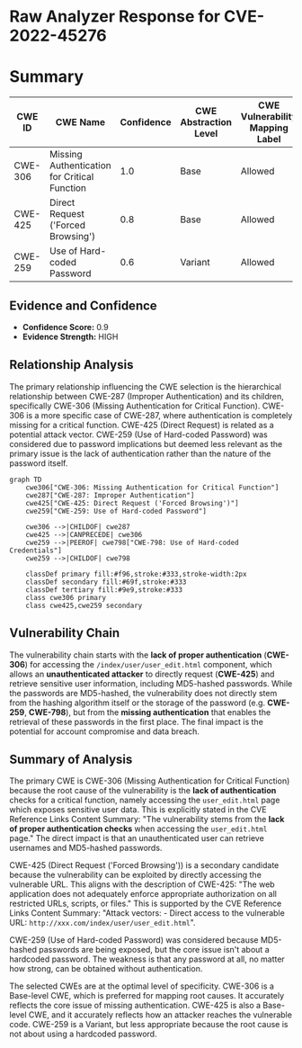 # Raw Analyzer Response for CVE-2022-45276

# Summary
| CWE ID | CWE Name | Confidence | CWE Abstraction Level | CWE Vulnerability Mapping Label | CWE-Vulnerability Mapping Notes |
|---|---|---|---|---|---|
| CWE-306 | Missing Authentication for Critical Function | 1.0 | Base | Allowed | Primary CWE |
| CWE-425 | Direct Request ('Forced Browsing') | 0.8 | Base | Allowed | Secondary Candidate |
| CWE-259 | Use of Hard-coded Password | 0.6 | Variant | Allowed | Secondary Candidate |

## Evidence and Confidence

*   **Confidence Score:** 0.9
*   **Evidence Strength:** HIGH

## Relationship Analysis
The primary relationship influencing the CWE selection is the hierarchical relationship between CWE-287 (Improper Authentication) and its children, specifically CWE-306 (Missing Authentication for Critical Function). CWE-306 is a more specific case of CWE-287, where authentication is completely missing for a critical function. CWE-425 (Direct Request) is related as a potential attack vector. CWE-259 (Use of Hard-coded Password) was considered due to password implications but deemed less relevant as the primary issue is the lack of authentication rather than the nature of the password itself.

```mermaid
graph TD
    cwe306["CWE-306: Missing Authentication for Critical Function"]
    cwe287["CWE-287: Improper Authentication"]
    cwe425["CWE-425: Direct Request ('Forced Browsing')"]
    cwe259["CWE-259: Use of Hard-coded Password"]
    
    cwe306 -->|CHILDOF| cwe287
    cwe425 -->|CANPRECEDE| cwe306
    cwe259 -->|PEEROF| cwe798["CWE-798: Use of Hard-coded Credentials"]
    cwe259 -->|CHILDOF| cwe798
    
    classDef primary fill:#f96,stroke:#333,stroke-width:2px
    classDef secondary fill:#69f,stroke:#333
    classDef tertiary fill:#9e9,stroke:#333
    class cwe306 primary
    class cwe425,cwe259 secondary
```

## Vulnerability Chain
The vulnerability chain starts with the **lack of proper authentication** (**CWE-306**) for accessing the `/index/user/user_edit.html` component, which allows an **unauthenticated attacker** to directly request (**CWE-425**) and retrieve sensitive user information, including MD5-hashed passwords. While the passwords are MD5-hashed, the vulnerability does not directly stem from the hashing algorithm itself or the storage of the password (e.g. **CWE-259**, **CWE-798**), but from the **missing authentication** that enables the retrieval of these passwords in the first place. The final impact is the potential for account compromise and data breach.

## Summary of Analysis
The primary CWE is CWE-306 (Missing Authentication for Critical Function) because the root cause of the vulnerability is the **lack of authentication** checks for a critical function, namely accessing the `user_edit.html` page which exposes sensitive user data. This is explicitly stated in the CVE Reference Links Content Summary: "The vulnerability stems from the **lack of proper authentication checks** when accessing the `user_edit.html` page." The direct impact is that an unauthenticated user can retrieve usernames and MD5-hashed passwords.

CWE-425 (Direct Request ('Forced Browsing')) is a secondary candidate because the vulnerability can be exploited by directly accessing the vulnerable URL. This aligns with the description of CWE-425: "The web application does not adequately enforce appropriate authorization on all restricted URLs, scripts, or files." This is supported by the CVE Reference Links Content Summary: "Attack vectors: - Direct access to the vulnerable URL: `http://xxx.com/index/user/user_edit.html`".

CWE-259 (Use of Hard-coded Password) was considered because MD5-hashed passwords are being exposed, but the core issue isn't about a hardcoded password. The weakness is that any password at all, no matter how strong, can be obtained without authentication.

The selected CWEs are at the optimal level of specificity. CWE-306 is a Base-level CWE, which is preferred for mapping root causes. It accurately reflects the core issue of missing authentication. CWE-425 is also a Base-level CWE, and it accurately reflects how an attacker reaches the vulnerable code. CWE-259 is a Variant, but less appropriate because the root cause is not about using a hardcoded password.